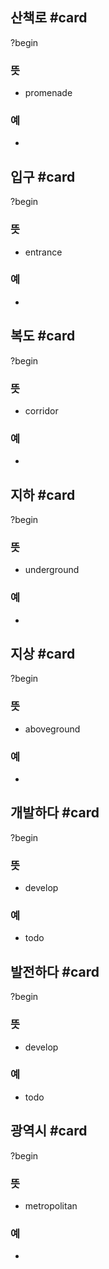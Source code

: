 ## 산책로 #card
?begin
### 뜻
- promenade
### 예
-
<!--SR:!2026-06-01,429,290-->

## 입구 #card
?begin
### 뜻
- entrance
### 예
-
<!--SR:!2025-08-23,152,237-->

## 복도 #card
?begin
### 뜻
- corridor
### 예
-
<!--SR:!2025-07-04,129,255-->

## 지하 #card
?begin
### 뜻
- underground
### 예
-
<!--SR:!2025-04-18,110,294-->

## 지상 #card
?begin
### 뜻
- aboveground
### 예
-
<!--SR:!2025-04-01,14,195-->

## 개발하다 #card
?begin
### 뜻
- develop
### 예
- todo
<!--SR:!2025-04-01,23,253-->

## 발전하다 #card
?begin
### 뜻
- develop
### 예
- todo
<!--SR:!2025-04-12,28,233-->

## 광역시 #card
?begin
### 뜻
- metropolitan
### 예
-
<!--SR:!2025-04-08,16,212-->
